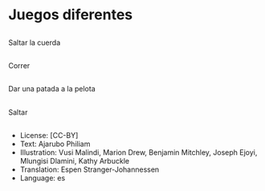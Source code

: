 # Juegos diferentes

##
Saltar la cuerda

##
Correr

##
Dar una patada a la pelota

##
Saltar

##
* License: [CC-BY]
* Text: Ajarubo Philiam
* Illustration: Vusi Malindi, Marion Drew, Benjamin Mitchley, Joseph Ejoyi, Mlungisi Dlamini, Kathy Arbuckle
* Translation: Espen Stranger-Johannessen
* Language: es
